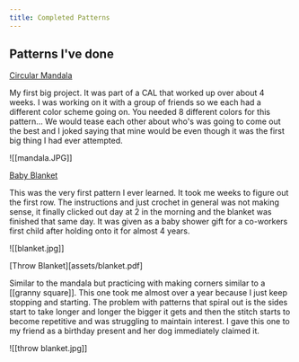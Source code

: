 ```yaml
---
title: Completed Patterns
---
```

## Patterns I've done

[Circular Mandala](assets/mandala.pdf)

My first big project. It was part of a CAL that worked up over about 4 weeks. I was working on it with a group of friends so we each had a different color scheme going on. You needed 8 different colors for this pattern... We would tease each other about who's was going to come out the best and I joked saying that mine would be even though it was the first big thing I had ever attempted.  

![[mandala.JPG]]

[Baby Blanket](assets/gentle-waves.pdf) 

This was the very first pattern I ever learned. It took me weeks to figure out the first row. The instructions and just crochet in general was not making sense, it finally clicked out day at 2 in the morning and the blanket was finished that same day. It was given as a baby shower gift for a co-workers first child after holding onto it for almost 4 years.

![[blanket.jpg]]

[Throw Blanket][assets/blanket.pdf]

Similar to the mandala but practicing with making corners similar to a [[granny square]]. This one took me almost over a year because I just keep stopping and starting. The problem with patterns that spiral out is the sides start to take longer and longer the bigger it gets and then the stitch starts to become repetitive and was struggling to maintain interest. I gave this one to my friend as a birthday present and her dog immediately claimed it. 

![[throw blanket.jpg]]

